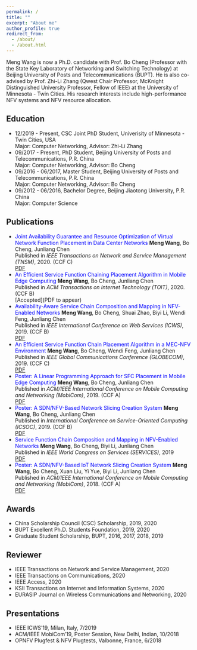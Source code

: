 ```yaml
---
permalink: /
title: ""
excerpt: "About me"
author_profile: true
redirect_from: 
  - /about/
  - /about.html
---
```


Meng Wang is now a Ph.D. candidate with Prof. Bo Cheng (Professor with the State Key Laboratory of Networking and Switching Technology) at Beijing University of Posts and Telecommunications (BUPT). He is also co-advised by Prof. Zhi-Li Zhang (Qwest Chair Professor, McKnight Distinguished University Professor, Fellow of IEEE) at the University of Minnesota - Twin Cities. His research interests include high-performance NFV systems and NFV resource allocation.

Education
---
- 12/2019 - Present, CSC Joint PhD Student, Univerisity of Minnesota - Twin Cities, USA<br>
  Major: Computer Networking, Advisor: Zhi-Li Zhang<br>
- 09/2017 - Present, PhD Student, Beijing University of Posts and Telecommunications, P.R. China<br>
  Major: Computer Networking, Advisor: Bo Cheng<br>
- 09/2016 - 06/2017, Master Student, Beijing University of Posts and Telecommunications, P.R. China<br>
  Major: Computer Networking, Advisor: Bo Cheng<br>
- 09/2012 - 06/2016, Bachelor Degree, Beijing Jiaotong University, P.R. China<br>
  Major: Computer Science<br>

Publications
---
- <font color='Blue'>Joint Availability Guarantee and Resource Optimization of Virtual Network Function Placement in Data Center Networks</font>
  **Meng Wang**, Bo Cheng, Junliang Chen<br>
  Published in *IEEE Transactions on Network and Service Management (TNSM)*, 2020. (CCF C)<br>
  [PDF](files/tnsm2020.pdf)
- <font color='Blue'> An Efficient Service Function Chaining Placement Algorithm in Mobile Edge Computing </font>
  **Meng Wang**, Bo Cheng, Junliang Chen<br>
  Published in *ACM Transactions on Internet Technology (TOIT)*, 2020. (CCF B)<br>
  [Accepted](PDF to appear)
- <font color='Blue'> Availability-Aware Service Chain Composition and Mapping in NFV-Enabled Networks </font>
  **Meng Wang**, Bo Cheng, Shuai Zhao, Biyi Li, Wendi Feng, Junliang Chen<br>
  Published in *IEEE International Conference on Web Services (ICWS)*, 2019. (CCF B)<br>
  [PDF](files/icws19.pdf)
- <font color='Blue'> An Efficient Service Function Chain Placement Algorithm in a MEC-NFV Environment </font>
  **Meng Wang**, Bo Cheng, Wendi Feng, Junliang Chen<br>
  Published in *IEEE Global Communications Conference (GLOBECOM)*, 2019. (CCF C)<br>
  [PDF](files/globecom19.pdf)
- <font color='Blue'> Poster: A Linear Programming Approach for SFC Placement in Mobile Edge Computing </font>
  **Meng Wang**, Bo Cheng, Junliang Chen<br>
  Published in *ACM/IEEE International Conference on Mobile Computing and Networking (MobiCom)*, 2019. (CCF A)<br>
  [PDF](files/mobicom19.pdf)
- <font color='Blue'> Poster: A SDN/NFV-Based Network Slicing Creation System </font>
  **Meng Wang**, Bo Cheng, Junliang Chen<br>
  Published in *International Conference on Service-Oriented Computing (ICSOC)*, 2019. (CCF B)<br>
  [PDF](files/icsoc19.pdf)
- <font color='Blue'> Service Function Chain Composition and Mapping in NFV-Enabled Networks </font>
  **Meng Wang**, Bo Cheng, Biyi Li, Junliang Chen<br>
  Published in *IEEE World Congress on Services (SERVICES)*, 2019<br>
  [PDF](files/services19.pdf)
- <font color='Blue'> Poster: A SDN/NFV-Based IoT Network Slicing Creation System </font>
  **Meng Wang**, Bo Cheng, Xuan Liu, Yi Yue, Biyi Li, Junliang Chen<br>
  Published in *ACM/IEEE International Conference on Mobile Computing and Networking (MobiCom)*, 2018. (CCF A)<br>
  [PDF](files/mobicom18.pdf)

Awards
---
- China Scholarship Council (CSC) Scholarship, 2019, 2020<br>
- BUPT Excellent Ph.D. Students Foundation, 2019, 2020<br>
- Graduate Student Scholarship, BUPT, 2016, 2017, 2018, 2019<br>

Reviewer
---
- IEEE Transactions on Network and Service Management, 2020<br>
- IEEE Transactions on Communications, 2020<br>
- IEEE Access, 2020<br>
- KSII Transactions on Internet and Information Systems, 2020<br>
- EURASIP Journal on Wireless Communications and Networking, 2020<br>

Presentations
---
- IEEE ICWS’19, Milan, Italy, 7/2019<br>
- ACM/IEEE MobiCom’19, Poster Session, New Delhi, Indian, 10/2018<br>
- OPNFV Plugfest & NFV Plugtests, Valbonne, France, 6/2018<br>

